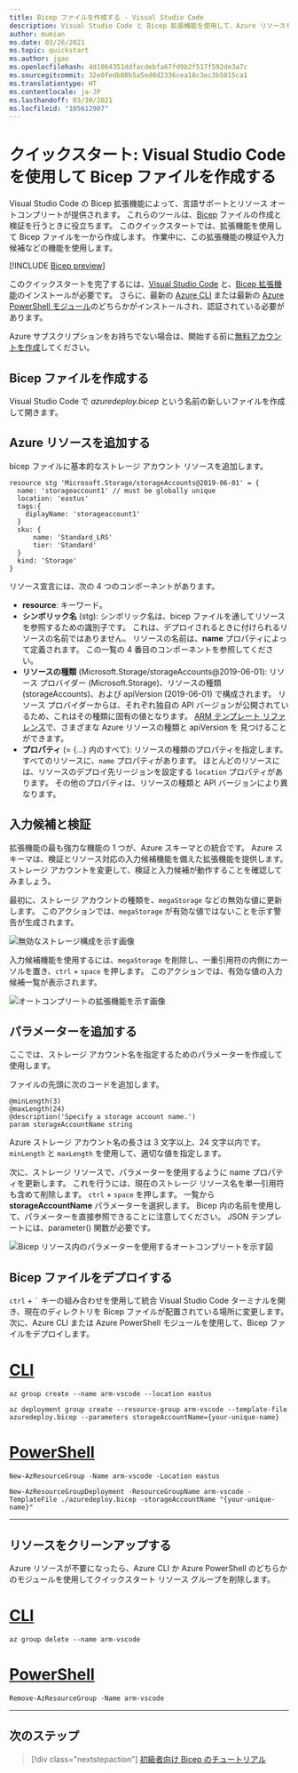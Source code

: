 ```yaml
---
title: Bicep ファイルを作成する - Visual Studio Code
description: Visual Studio Code と Bicep 拡張機能を使用して、Azure リソースをデプロイするための Bicepファイルを作成します
author: mumian
ms.date: 03/26/2021
ms.topic: quickstart
ms.author: jgao
ms.openlocfilehash: 4d1064351ddfacdebfa67fd9b2f517f592de3a7c
ms.sourcegitcommit: 32e0fedb80b5a5ed0d2336cea18c3ec3b5015ca1
ms.translationtype: HT
ms.contentlocale: ja-JP
ms.lasthandoff: 03/30/2021
ms.locfileid: "105612907"
---
```

# <a name="quickstart-create-bicep-files-with-visual-studio-code"></a>クイックスタート: Visual Studio Code を使用して Bicep ファイルを作成する

Visual Studio Code の Bicep 拡張機能によって、言語サポートとリソース オートコンプリートが提供されます。 これらのツールは、[Bicep](./bicep-overview.md) ファイルの作成と検証を行うときに役立ちます。 このクイックスタートでは、拡張機能を使用して Bicep ファイルを一から作成します。 作業中に、この拡張機能の検証や入力候補などの機能を使用します。

[!INCLUDE [Bicep preview](../../../includes/resource-manager-bicep-preview.md)]

このクイックスタートを完了するには、[Visual Studio Code](https://code.visualstudio.com/) と、[Bicep 拡張機能](https://marketplace.visualstudio.com/items?itemName=ms-azuretools.vscode-bicep)のインストールが必要です。 さらに、最新の [Azure CLI](/cli/azure/) または最新の [Azure PowerShell モジュール](/powershell/azure/new-azureps-module-az)のどちらかがインストールされ、認証されている必要があります。

Azure サブスクリプションをお持ちでない場合は、開始する前に[無料アカウントを作成](https://azure.microsoft.com/free/)してください。

## <a name="create-a-bicep-file"></a>Bicep ファイルを作成する

Visual Studio Code で *azuredeploy.bicep* という名前の新しいファイルを作成して開きます。

## <a name="add-an-azure-resource"></a>Azure リソースを追加する

bicep ファイルに基本的なストレージ アカウント リソースを追加します。

```bicep
resource stg 'Microsoft.Storage/storageAccounts@2019-06-01' = {
  name: 'storageaccount1' // must be globally unique
  location: 'eastus'
  tags:{
    diplayName: 'storageaccount1'
  }
  sku: {
      name: 'Standard_LRS'
      tier: 'Standard'
  }
  kind: 'Storage'
}
```

リソース宣言には、次の 4 つのコンポーネントがあります。

- **resource**: キーワード。
- **シンボリック名** (stg): シンボリック名は、bicep ファイルを通してリソースを参照するための識別子です。 これは、デプロイされるときに付けられるリソースの名前ではありません。 リソースの名前は、**name** プロパティによって定義されます。  この一覧の 4 番目のコンポーネントを参照してください。
- **リソースの種類** (Microsoft.Storage/storageAccounts@2019-06-01): リソース プロバイダー (Microsoft.Storage)、リソースの種類 (storageAccounts)、および apiVersion (2019-06-01) で構成されます。 リソース プロバイダーからは、それぞれ独自の API バージョンが公開されているため、これはその種類に固有の値となります。 [ARM テンプレート リファレンス](/azure/templates/)で、さまざまな Azure リソースの種類と apiVersion を 見つけることができます。
- **プロパティ** (= {...} 内のすべて): リソースの種類のプロパティを指定します。 すべてのリソースに、`name` プロパティがあります。 ほとんどのリソースには、リソースのデプロイ先リージョンを設定する `location` プロパティがあります。 その他のプロパティは、リソースの種類と API バージョンにより異なります。

## <a name="completion-and-validation"></a>入力候補と検証

拡張機能の最も強力な機能の 1 つが、Azure スキーマとの統合です。 Azure スキーマは、検証とリソース対応の入力候補機能を備えた拡張機能を提供します。 ストレージ アカウントを変更して、検証と入力候補が動作することを確認してみましょう。

最初に、ストレージ アカウントの種類を、`megaStorage` などの無効な値に更新します。 このアクションでは、`megaStorage` が有効な値ではないことを示す警告が生成されます。

![無効なストレージ構成を示す画像](./media/quickstart-create-bicep-use-visual-studio-code/azure-resource-manager-template-bicep-visual-studio-code-validation.png)

入力候補機能を使用するには、`megaStorage` を削除し、一重引用符の内側にカーソルを置き、`ctrl` + `space` を押します。 このアクションでは、有効な値の入力候補一覧が表示されます。

![オートコンプリートの拡張機能を示す画像](./media/quickstart-create-bicep-use-visual-studio-code/azure-resource-manager-template-bicep-visual-studio-code-auto-completion.png)

## <a name="add-parameters"></a>パラメーターを追加する

ここでは、ストレージ アカウント名を指定するためのパラメーターを作成して使用します。

ファイルの先頭に次のコードを追加します。

```bicep
@minLength(3)
@maxLength(24)
@description('Specify a storage account name.')
param storageAccountName string
```

Azure ストレージ アカウント名の長さは 3 文字以上、24 文字以内です。 `minLength` と `maxLength` を使用して、適切な値を指定します。

次に、ストレージ リソースで、パラメーターを使用するように name プロパティを更新します。 これを行うには、現在のストレージ リソース名を単一引用符も含めて削除します。 `ctrl` + `space` を押します。 一覧から **storageAccountName** パラメーターを選択します。 Bicep 内の名前を使用して、パラメーターを直接参照できることに注意してください。 JSON テンプレートには、parameter() 関数が必要です。

![Bicep リソース内のパラメーターを使用するオートコンプリートを示す図](./media/quickstart-create-bicep-use-visual-studio-code/azure-resource-manager-template-bicep-visual-studio-code-valid-param.png)

## <a name="deploy-the-bicep-file"></a>Bicep ファイルをデプロイする

`ctrl` + ```` ` ```` キーの組み合わせを使用して統合 Visual Studio Code ターミナルを開き、現在のディレクトリを Bicep ファイルが配置されている場所に変更します。次に、Azure CLI または Azure PowerShell モジュールを使用して、Bicep ファイルをデプロイします。

# <a name="cli"></a>[CLI](#tab/CLI)

```azurecli
az group create --name arm-vscode --location eastus

az deployment group create --resource-group arm-vscode --template-file azuredeploy.bicep --parameters storageAccountName={your-unique-name}
```

# <a name="powershell"></a>[PowerShell](#tab/PowerShell)

```azurepowershell
New-AzResourceGroup -Name arm-vscode -Location eastus

New-AzResourceGroupDeployment -ResourceGroupName arm-vscode -TemplateFile ./azuredeploy.bicep -storageAccountName "{your-unique-name}"
```

---

## <a name="clean-up-resources"></a>リソースをクリーンアップする

Azure リソースが不要になったら、Azure CLI か Azure PowerShell のどちらかのモジュールを使用してクイックスタート リソース グループを削除します。

# <a name="cli"></a>[CLI](#tab/CLI)

```azurecli
az group delete --name arm-vscode
```

# <a name="powershell"></a>[PowerShell](#tab/PowerShell)

```azurepowershell
Remove-AzResourceGroup -Name arm-vscode
```

---

## <a name="next-steps"></a>次のステップ

> [!div class="nextstepaction"]
> [初級者向け Bicep のチュートリアル](./bicep-tutorial-create-first-bicep.md)
